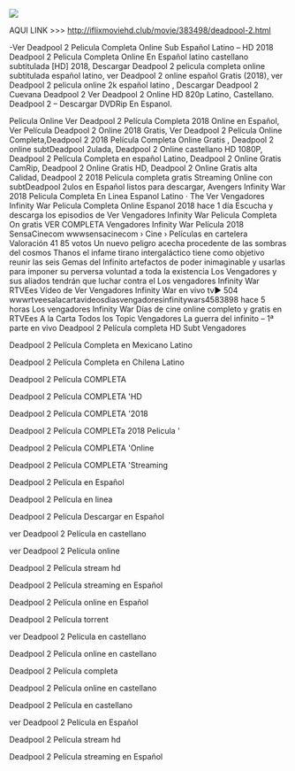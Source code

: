 


<a href="http://iflixmoviehd.club/movie/383498/deadpool-2.html"><img src="https://posfilm.com/wp-content/uploads/2018/04/DEADPOOL-2-2018_pf_1.jpg"></a>


AQUI LINK >>> http://iflixmoviehd.club/movie/383498/deadpool-2.html

-Ver Deadpool 2 Pelicula Completa Online Sub Español Latino – HD 2018 Deadpool 2 Pelicula Completa Online En Español latino castellano subtitulada [HD] 2018, Descargar Deadpool 2 pelicula completa online subtitulada español latino, ver Deadpool 2 online español Gratis (2018), ver Deadpool 2 pelicula online 2k español latino , Descargar Deadpool 2 Cuevana Deadpool 2 Ver Deadpool 2 Online HD 820p Latino, Castellano. Deadpool 2 – Descargar DVDRip En Espanol.

Pelicula Online Ver Deadpool 2 Película Completa 2018 Online en Español, Ver Película Deadpool 2 Online 2018 Gratis, Ver Deadpool 2 Película Online Completa,Deadpool 2 2018 Película Completa Online Gratis , Deadpool 2 online subtDeadpool 2ulada, Deadpool 2 Online castellano HD 1080P, Deadpool 2 Película Completa en español Latino, Deadpool 2 Online Gratis CamRip, Deadpool 2 Online Gratis HD, Deadpool 2 Online Gratis alta Calidad, Deadpool 2 2018 Película completa gratis Streaming Online con subtDeadpool 2ulos en Español listos para descargar, Avengers Infinity War 2018 Pelicula Completa En Linea Espanol Latino · The Ver Vengadores Infinity War Pelicula Completa Online Espanol 2018 hace 1 día Escucha y descarga los episodios de Ver Vengadores Infinity War Pelicula Completa On gratis VER COMPLETA Vengadores Infinity War Película 2018 SensaCinecom wwwsensacinecom › Cine › Películas en cartelera Valoración 41 ‎85 votos Un nuevo peligro acecha procedente de las sombras del cosmos Thanos el infame tirano intergaláctico tiene como objetivo reunir las seis Gemas del Infinito artefactos de poder inimaginable y usarlas para imponer su perversa voluntad a toda la existencia Los Vengadores y sus aliados tendrán que luchar contra el Los vengadores Infinity War RTVEes Vídeo de Ver Vengadores Infinity War en vivo tv▶ 504 wwwrtveesalacartavideosdiasvengadoresinfinitywars4583898 hace 5 horas Los vengadores Infinity War Días de cine online completo y gratis en RTVEes A la Carta Todos los Topic Vengadores La guerra del infinito – 1ª parte en vivo Deadpool 2 Película completa HD Subt Vengadores

Deadpool 2 Película Completa en Mexicano Latino

Deadpool 2 Película Completa en Chilena Latino

Deadpool 2 Película COMPLETA

Deadpool 2 Película COMPLETA 'HD

Deadpool 2 Película COMPLETA '2018

Deadpool 2 Película COMPLETa 2018 Pelicula '

Deadpool 2 Película COMPLETA 'Online

Deadpool 2 Película COMPLETA 'Streaming

Deadpool 2 Película en Español

Deadpool 2 Película en linea

Deadpool 2 Película Descargar en Español

ver Deadpool 2 Película en castellano

ver Deadpool 2 Película online

Deadpool 2 Película stream hd

Deadpool 2 Película streaming en Español

Deadpool 2 Película online en Español

Deadpool 2 Película torrent

ver Deadpool 2 Película en castellano

Deadpool 2 Película online en castellano

Deadpool 2 Película completa

Deadpool 2 Película online en castellano

Deadpool 2 Película en castellano

ver Deadpool 2 Película en Español

Deadpool 2 Película stream hd

Deadpool 2 Película streaming en Español
